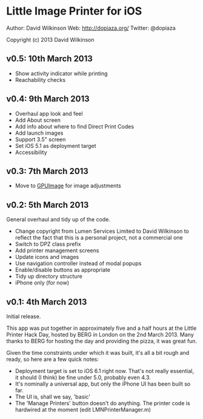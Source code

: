 # Little Image Printer for iOS

Author: David Wilkinson
Web: http://dopiaza.org/
Twitter: @dopiaza

Copyright (c) 2013 David Wilkinson

## v0.5: 10th March 2013

- Show activity indicator while printing
- Reachability checks

## v0.4: 9th March 2013

- Overhaul app look and feel
- Add About screen
- Add info about where to find Direct Print Codes
- Add launch images
- Support 3.5" screen
- Set iOS 5.1 as deployment target
- Accessibility

## v0.3: 7th March 2013

- Move to [GPUImage](https://github.com/BradLarson/GPUImage) for image adjustments

## v0.2: 5th March 2013

General overhaul and tidy up of the code.

- Change copyright from Lumen Services Limited to David Wilkinson to reflect the fact that this is a personal project, not a commercial one
- Switch to DPZ class prefix
- Add printer management screens
- Update icons and images
- Use navigation controller instead of modal popups
- Enable/disable buttons as appropriate
- Tidy up directory structure
- iPhone only (for now)

## v0.1: 4th March 2013

Initial release.

This app was put together in approximately five and a half hours at the Little Printer Hack Day, hosted by BERG in London on the 2nd March 2013. Many thanks to BERG for hosting the day and providing the pizza, it was great fun. 

Given the time constraints under which it was built, it's all a bit rough and ready, so here are a few quick notes:

- Deployment target is set to iOS 6.1 right now. That's not really essential, it should (I think) be fine under 5.0, probably even 4.3.
- It's nominally a universal app, but only the iPhone UI has been built so far.
- The UI is, shall we say, 'basic'
- The 'Manage Printers' button doesn't do anything. The printer code is hardwired at the moment (edit LMNPrinterManager.m)
